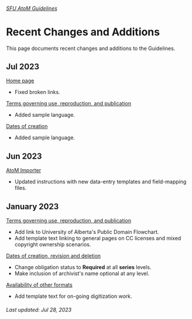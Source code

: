 ###### [SFU AtoM Guidelines](README.md)

# Recent Changes and Additions
This page documents recent changes and additions to the Guidelines.

## Jul 2023
[Home page](README.md)
- Fixed broken links.

[Terms governing use, reproduction, and publication](archival-description/terms-governing-use.md)
- Added sample language.

[Dates of creation](archival-description/dates-of-creation-area.md)
- Added sample language.

## Jun 2023
[AtoM Importer](resources/atom-importer.md)
- Updated instructions with new data-entry templates and field-mapping files.

## January 2023
[Terms governing use, reproduction, and publication](archival-description/terms-governing-use.md)
- Add link to University of Alberta's Public Domain Flowchart.
- Add template text linking to general pages on CC licenses and mixed copyright ownership scenarios.

[Dates of creation, revision and deletion](archival-description/dates-creation-revision-deletion.md)
- Change obligation status to **Required** at all **series** levels.
- Make inclusion of archivist's name optional at any level.

[Availability of other formats](archival-description/availability-of-other-formats.md)
- Add template text for on-going digitization work.

###### Last updated: Jul 28, 2023
